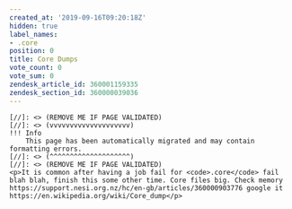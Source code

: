```yaml
---
created_at: '2019-09-16T09:20:18Z'
hidden: true
label_names:
- .core
position: 0
title: Core Dumps
vote_count: 0
vote_sum: 0
zendesk_article_id: 360001159335
zendesk_section_id: 360000039036
---
```



    [//]: <> (REMOVE ME IF PAGE VALIDATED)
    [//]: <> (vvvvvvvvvvvvvvvvvvvv)
    !!! Info
        This page has been automatically migrated and may contain formatting errors.
    [//]: <> (^^^^^^^^^^^^^^^^^^^^)
    [//]: <> (REMOVE ME IF PAGE VALIDATED)
    <p>It is common after having a job fail for <code>.core</code> fail blah blah, finish this some other time. Core files big. Check memory https://support.nesi.org.nz/hc/en-gb/articles/360000903776 google it https://en.wikipedia.org/wiki/Core_dump</p>